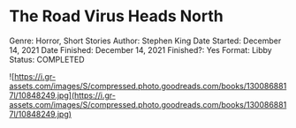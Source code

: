 # The Road Virus Heads North

Genre: Horror, Short Stories
Author: Stephen King
Date Started: December 14, 2021
Date Finished: December 14, 2021
Finished?: Yes
Format: Libby
Status: COMPLETED

![https://i.gr-assets.com/images/S/compressed.photo.goodreads.com/books/1300868817l/10848249.jpg](https://i.gr-assets.com/images/S/compressed.photo.goodreads.com/books/1300868817l/10848249.jpg)